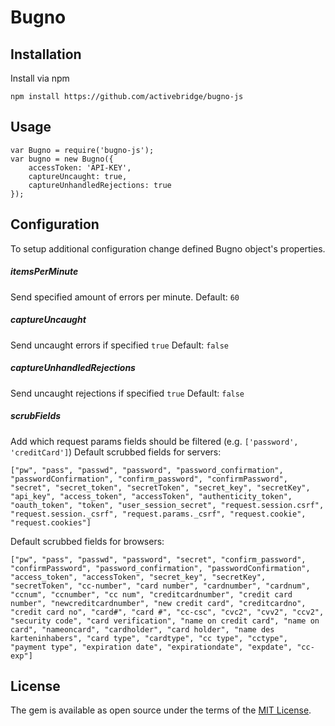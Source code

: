 # Bugno
## Installation
Install via npm
```
npm install https://github.com/activebridge/bugno-js
```

## Usage
    var Bugno = require('bugno-js');
    var bugno = new Bugno({
        accessToken: 'API-KEY',
        captureUncaught: true,
        captureUnhandledRejections: true
    });  

## Configuration
To setup additional configuration change defined Bugno object's properties.

##### itemsPerMinute
Send specified amount of errors per minute.
Default: ```60```

##### captureUncaught
Send uncaught errors if specified ```true```
Default: ```false```

##### captureUnhandledRejections
Send uncaught rejections if specified ```true```
Default: ```false```

##### scrubFields
Add which request params fields should be filtered (e.g. ```['password', 'creditCard']```)
Default scrubbed fields for servers:
```
["pw", "pass", "passwd", "password", "password_confirmation", "passwordConfirmation", "confirm_password", "confirmPassword", "secret", "secret_token", "secretToken", "secret_key", "secretKey", "api_key", "access_token", "accessToken", "authenticity_token", "oauth_token", "token", "user_session_secret", "request.session.csrf", "request.session._csrf", "request.params._csrf", "request.cookie", "request.cookies"]
```

Default scrubbed fields for browsers:
```
["pw", "pass", "passwd", "password", "secret", "confirm_password", "confirmPassword", "password_confirmation", "passwordConfirmation", "access_token", "accessToken", "secret_key", "secretKey", "secretToken", "cc-number", "card number", "cardnumber", "cardnum", "ccnum", "ccnumber", "cc num", "creditcardnumber", "credit card number", "newcreditcardnumber", "new credit card", "creditcardno", "credit card no", "card#", "card #", "cc-csc", "cvc2", "cvv2", "ccv2", "security code", "card verification", "name on credit card", "name on card", "nameoncard", "cardholder", "card holder", "name des karteninhabers", "card type", "cardtype", "cc type", "cctype", "payment type", "expiration date", "expirationdate", "expdate", "cc-exp"]
```
## License
The gem is available as open source under the terms of the [MIT License](https://opensource.org/licenses/MIT).
